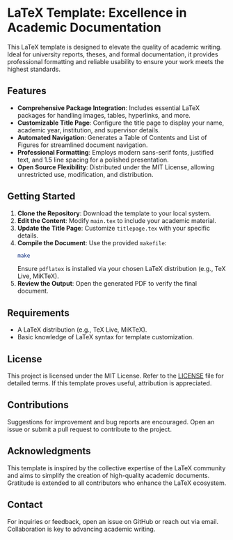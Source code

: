 # LaTeX Template: Excellence in Academic Documentation

This LaTeX template is designed to elevate the quality of academic writing. Ideal for university reports, theses, and formal documentation, it provides professional formatting and reliable usability to ensure your work meets the highest standards.

## Features
- **Comprehensive Package Integration**: Includes essential LaTeX packages for handling images, tables, hyperlinks, and more.
- **Customizable Title Page**: Configure the title page to display your name, academic year, institution, and supervisor details.
- **Automated Navigation**: Generates a Table of Contents and List of Figures for streamlined document navigation.
- **Professional Formatting**: Employs modern sans-serif fonts, justified text, and 1.5 line spacing for a polished presentation.
- **Open Source Flexibility**: Distributed under the MIT License, allowing unrestricted use, modification, and distribution.

## Getting Started
1. **Clone the Repository**: Download the template to your local system.
2. **Edit the Content**: Modify `main.tex` to include your academic material.
3. **Update the Title Page**: Customize `titlepage.tex` with your specific details.
4. **Compile the Document**: Use the provided `makefile`:
    ```sh
    make
    ```
    Ensure `pdflatex` is installed via your chosen LaTeX distribution (e.g., TeX Live, MiKTeX).
5. **Review the Output**: Open the generated PDF to verify the final document.

## Requirements
- A LaTeX distribution (e.g., TeX Live, MiKTeX).
- Basic knowledge of LaTeX syntax for template customization.

## License
This project is licensed under the MIT License. Refer to the [LICENSE](LICENSE) file for detailed terms. If this template proves useful, attribution is appreciated.

## Contributions
Suggestions for improvement and bug reports are encouraged. Open an issue or submit a pull request to contribute to the project.

## Acknowledgments
This template is inspired by the collective expertise of the LaTeX community and aims to simplify the creation of high-quality academic documents. Gratitude is extended to all contributors who enhance the LaTeX ecosystem.

## Contact
For inquiries or feedback, open an issue on GitHub or reach out via email. Collaboration is key to advancing academic writing.
